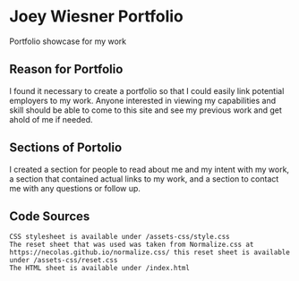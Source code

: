 # Joey Wiesner Portfolio
Portfolio showcase for my work

## Reason for Portfolio
I found it necessary to create a portfolio so that I could easily link potential employers to my work. Anyone interested in viewing my capabilities and skill should be able to come to this site and see my previous work and get ahold of me if needed.

## Sections of Portolio
I created a section for people to read about me and my intent with my work, a section that contained actual links to my work, and a section to contact me with any questions or follow up.

## Code Sources
```
CSS stylesheet is available under /assets-css/style.css
The reset sheet that was used was taken from Normalize.css at https://necolas.github.io/normalize.css/ this reset sheet is available under /assets-css/reset.css 
The HTML sheet is available under /index.html

```

